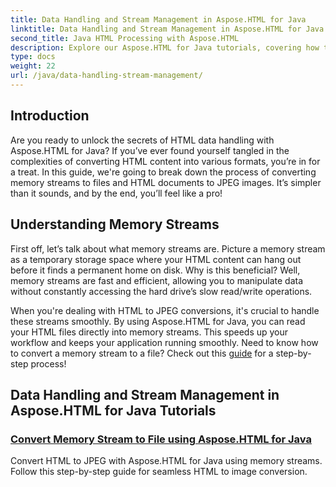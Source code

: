 ```yaml
---
title: Data Handling and Stream Management in Aspose.HTML for Java
linktitle: Data Handling and Stream Management in Aspose.HTML for Java
second_title: Java HTML Processing with Aspose.HTML
description: Explore our Aspose.HTML for Java tutorials, covering how to convert memory streams to files and HTML to JPEG images effortlessly.
type: docs
weight: 22
url: /java/data-handling-stream-management/
---
```

## Introduction

Are you ready to unlock the secrets of HTML data handling with Aspose.HTML for Java? If you’ve ever found yourself tangled in the complexities of converting HTML content into various formats, you’re in for a treat. In this guide, we're going to break down the process of converting memory streams to files and HTML documents to JPEG images. It’s simpler than it sounds, and by the end, you’ll feel like a pro!

## Understanding Memory Streams

First off, let’s talk about what memory streams are. Picture a memory stream as a temporary storage space where your HTML content can hang out before it finds a permanent home on disk. Why is this beneficial? Well, memory streams are fast and efficient, allowing you to manipulate data without constantly accessing the hard drive’s slow read/write operations.

When you're dealing with HTML to JPEG conversions, it's crucial to handle these streams smoothly. By using Aspose.HTML for Java, you can read your HTML files directly into memory streams. This speeds up your workflow and keeps your application running smoothly. Need to know how to convert a memory stream to a file? Check out this [guide](./memory-stream-to-file/) for a step-by-step process!

## Data Handling and Stream Management in Aspose.HTML for Java Tutorials
### [Convert Memory Stream to File using Aspose.HTML for Java](./memory-stream-to-file/)
Convert HTML to JPEG with Aspose.HTML for Java using memory streams. Follow this step-by-step guide for seamless HTML to image conversion.